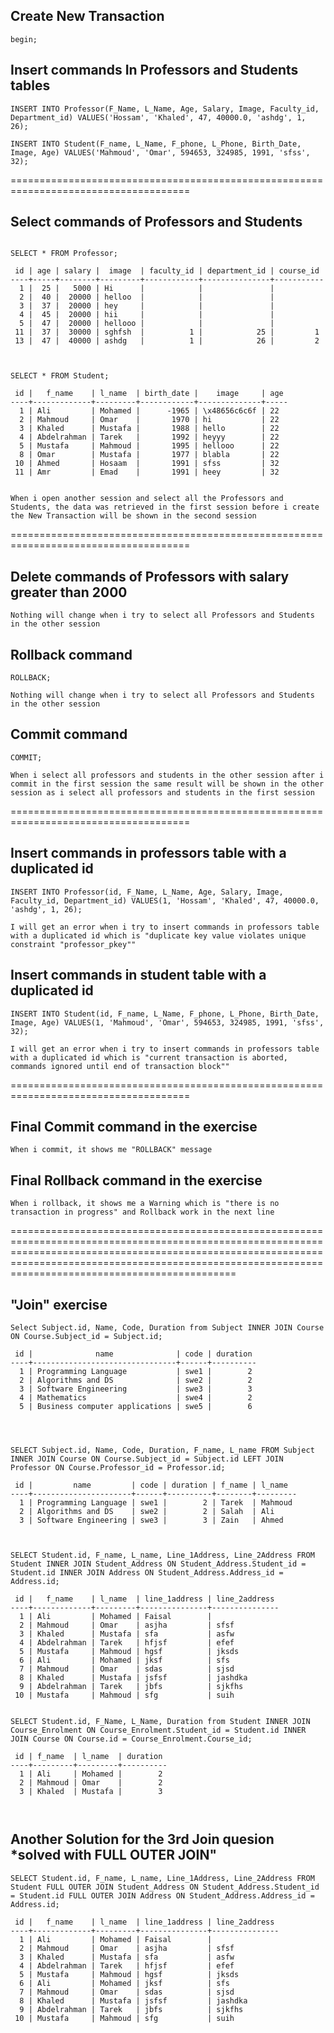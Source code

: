 ## Create New Transaction

`begin;`

## Insert commands In Professors and Students tables

`INSERT INTO Professor(F_Name, L_Name, Age, Salary, Image, Faculty_id, Department_id) VALUES('Hossam', 'Khaled', 47, 40000.0, 'ashdg', 1, 26);`

`INSERT INTO Student(F_name, L_Name, F_phone, L_Phone, Birth_Date, Image, Age) VALUES('Mahmoud', 'Omar', 594653, 324985, 1991, 'sfss', 32);`

=====================================================================================

## Select commands of Professors and Students

```

SELECT * FROM Professor;

 id | age | salary |  image  | faculty_id | department_id | course_id 
----+-----+--------+---------+------------+---------------+-----------
  1 |  25 |   5000 | Hi      |            |               |          
  2 |  40 |  20000 | helloo  |            |               |          
  3 |  37 |  20000 | hey     |            |               |          
  4 |  45 |  20000 | hii     |            |               |          
  5 |  47 |  20000 | hellooo |            |               |          
 11 |  37 |  30000 | sghfsh  |          1 |            25 |         1
 13 |  47 |  40000 | ashdg   |          1 |            26 |         2



SELECT * FROM Student;

 id |   f_name    | l_name  | birth_date |    image     | age 
----+-------------+---------+------------+--------------+-----
  1 | Ali         | Mohamed |      -1965 | \x48656c6c6f | 22
  2 | Mahmoud     | Omar    |       1970 | hi           | 22
  3 | Khaled      | Mustafa |       1988 | hello        | 22
  4 | Abdelrahman | Tarek   |       1992 | heyyy        | 22
  5 | Mustafa     | Mahmoud |       1995 | hellooo      | 22
  8 | Omar        | Mustafa |       1977 | blabla       | 22
 10 | Ahmed       | Hosaam  |       1991 | sfss         | 32
 11 | Amr         | Emad    |       1991 | heey         | 32


When i open another session and select all the Professors and Students, the data was retrieved in the first session before i create the New Transaction will be shown in the second session

```
=====================================================================================

## Delete commands of Professors with salary greater than 2000

<!--DELETE FROM Professor 
	WHERE SALARY > 20000; -->


`Nothing will change when i try to select all Professors and Students in the other session`


## Rollback command

`ROLLBACK;`

`Nothing will change when i try to select all Professors and Students in the other session`


## Commit command

`COMMIT;`

`When i select all professors and students in the other session after i commit in the first session the same result will be shown in the other session as i select all professors and students in the first session`

=====================================================================================

## Insert commands in professors table with a duplicated id

`INSERT INTO Professor(id, F_Name, L_Name, Age, Salary, Image, Faculty_id, Department_id) VALUES(1, 'Hossam', 'Khaled', 47, 40000.0, 'ashdg', 1, 26);`

`I will get an error when i try to insert commands in professors table with a duplicated id which is "duplicate key value violates unique constraint "professor_pkey""`


## Insert commands in student table with a duplicated id

`INSERT INTO Student(id, F_name, L_Name, F_phone, L_Phone, Birth_Date, Image, Age) VALUES(1, 'Mahmoud', 'Omar', 594653, 324985, 1991, 'sfss', 32);`

`I will get an error when i try to insert commands in professors table with a duplicated id which is "current transaction is aborted, commands ignored until end of transaction block""`

=====================================================================================


## Final Commit command in the exercise

`When i commit, it shows me "ROLLBACK" message`


## Final Rollback command in the exercise
`When i rollback, it shows me a Warning which is "there is no transaction in progress" and Rollback work in the next line`




===============================================================================================================================================================================================================================================================



## "Join" exercise

```
Select Subject.id, Name, Code, Duration from Subject INNER JOIN Course ON Course.Subject_id = Subject.id;

 id |              name              | code | duration 
----+--------------------------------+------+----------
  1 | Programming Language           | swe1 |        2
  2 | Algorithms and DS              | swe2 |        2
  3 | Software Engineering           | swe3 |        3
  4 | Mathematics                    | swe4 |        2
  5 | Business computer applications | swe5 |        6




SELECT Subject.id, Name, Code, Duration, F_name, L_name FROM Subject INNER JOIN Course ON Course.Subject_id = Subject.id LEFT JOIN Professor ON Course.Professor_id = Professor.id;

 id |         name         | code | duration | f_name | l_name  
----+----------------------+------+----------+--------+---------
  1 | Programming Language | swe1 |        2 | Tarek  | Mahmoud
  2 | Algorithms and DS    | swe2 |        2 | Salah  | Ali
  3 | Software Engineering | swe3 |        3 | Zain   | Ahmed



SELECT Student.id, F_name, L_name, Line_1Address, Line_2Address FROM Student INNER JOIN Student_Address ON Student_Address.Student_id = Student.id INNER JOIN Address ON Student_Address.Address_id = Address.id;

 id |   f_name    | l_name  | line_1address | line_2address 
----+-------------+---------+---------------+---------------
  1 | Ali         | Mohamed | Faisal        | 
  2 | Mahmoud     | Omar    | asjha         | sfsf
  3 | Khaled      | Mustafa | sfa           | asfw
  4 | Abdelrahman | Tarek   | hfjsf         | efef
  5 | Mustafa     | Mahmoud | hgsf          | jksds
  6 | Ali         | Mohamed | jksf          | sfs
  7 | Mahmoud     | Omar    | sdas          | sjsd
  8 | Khaled      | Mustafa | jsfsf         | jashdka
  9 | Abdelrahman | Tarek   | jbfs          | sjkfhs
 10 | Mustafa     | Mahmoud | sfg           | suih


SELECT Student.id, F_Name, L_Name, Duration from Student INNER JOIN Course_Enrolment ON Course_Enrolment.Student_id = Student.id INNER JOIN Course ON Course.id = Course_Enrolment.Course_id;

 id | f_name  | l_name  | duration 
----+---------+---------+----------
  1 | Ali     | Mohamed |        2
  2 | Mahmoud | Omar    |        2
  3 | Khaled  | Mustafa |        3



```


## Another Solution for the 3rd Join quesion *solved with FULL OUTER JOIN"
 
```
SELECT Student.id, F_name, L_name, Line_1Address, Line_2Address FROM Student FULL OUTER JOIN Student_Address ON Student_Address.Student_id = Student.id FULL OUTER JOIN Address ON Student_Address.Address_id = Address.id;

 id |   f_name    | l_name  | line_1address | line_2address 
----+-------------+---------+---------------+---------------
  1 | Ali         | Mohamed | Faisal        | 
  2 | Mahmoud     | Omar    | asjha         | sfsf
  3 | Khaled      | Mustafa | sfa           | asfw
  4 | Abdelrahman | Tarek   | hfjsf         | efef
  5 | Mustafa     | Mahmoud | hgsf          | jksds
  6 | Ali         | Mohamed | jksf          | sfs
  7 | Mahmoud     | Omar    | sdas          | sjsd
  8 | Khaled      | Mustafa | jsfsf         | jashdka
  9 | Abdelrahman | Tarek   | jbfs          | sjkfhs
 10 | Mustafa     | Mahmoud | sfg           | suih



```




















	


